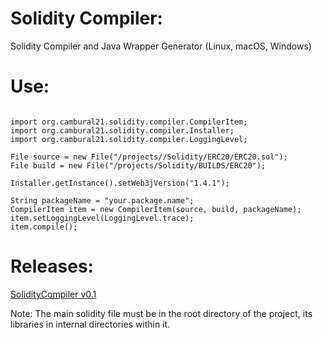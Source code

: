 # Solidity Compiler:

Solidity Compiler and Java Wrapper Generator (Linux, macOS, Windows)

Use:
====
```

import org.cambural21.solidity.compiler.CompilerItem;
import org.cambural21.solidity.compiler.Installer;
import org.cambural21.solidity.compiler.LoggingLevel;

File source = new File("/projects//Solidity/ERC20/ERC20.sol");
File build = new File("/projects/Solidity/BUILDS/ERC20");

Installer.getInstance().setWeb3jVersion("1.4.1");

String packageName = "your.package.name";
CompilerItem item = new CompilerItem(source, build, packageName);
item.setLoggingLevel(LoggingLevel.trace);
item.compile();

```

Releases:
====

[SolidityCompiler v0.1](https://github.com/Cambural21/solidity-compiler/)

Note: The main solidity file must be in the root directory of the project, its libraries in internal directories within it.

